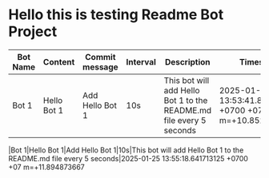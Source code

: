 # Hello this is testing Readme Bot Project

| Bot Name | Content | Commit message | Interval | Description | Timestamp
|-|-|-|-|-|-
|Bot 1|Hello Bot 1|Add Hello Bot 1|10s|This bot will add Hello Bot 1 to the README.md file every 5 seconds|2025-01-25 13:53:41.856689291 +0700 +07 m=+10.852018667

|Bot 1|Hello Bot 1|Add Hello Bot 1|10s|This bot will add Hello Bot 1 to the README.md file every 5 seconds|2025-01-25 13:55:18.641713125 +0700 +07 m=+11.894873667